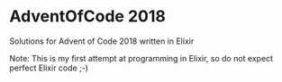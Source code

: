 # AdventOfCode 2018

Solutions for Advent of Code 2018 written in Elixir

Note: This is my first attempt at programming in Elixir, so do not expect perfect Elixir code ;-)